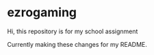 # ezrogaming
Hi, this repository is for my school assignment

Currently making these changes for my README.
